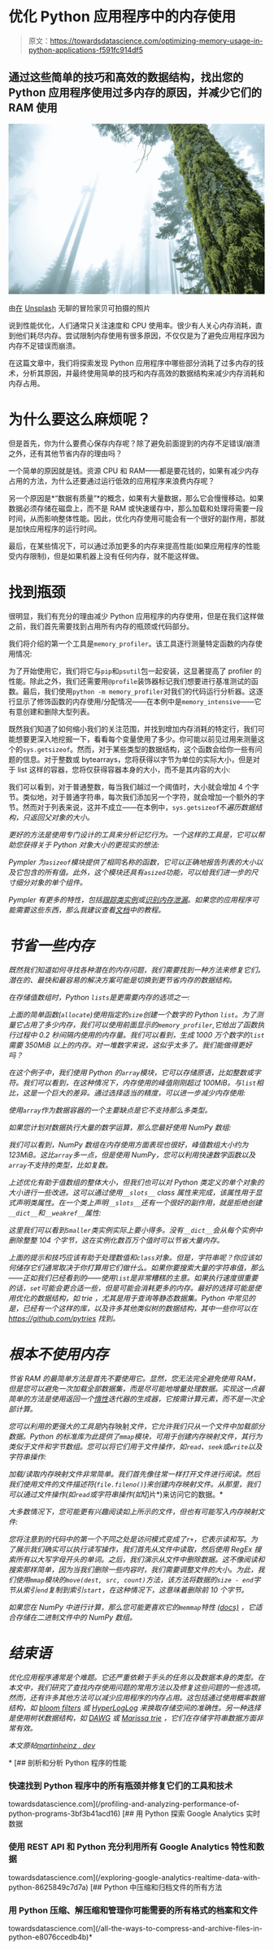 # 优化 Python 应用程序中的内存使用

> 原文：<https://towardsdatascience.com/optimizing-memory-usage-in-python-applications-f591fc914df5>

## 通过这些简单的技巧和高效的数据结构，找出您的 Python 应用程序使用过多内存的原因，并减少它们的 RAM 使用

![](img/d3a3bb4c8dcf2ef172462fa202c21da5.png)

由[在](https://unsplash.com/@bayc7739?utm_source=unsplash&utm_medium=referral&utm_content=creditCopyText) [Unsplash](https://unsplash.com/?utm_source=unsplash&utm_medium=referral&utm_content=creditCopyText) 无聊的冒险家贝可拍摄的照片

说到性能优化，人们通常只关注速度和 CPU 使用率。很少有人关心内存消耗，直到他们耗尽内存。尝试限制内存使用有很多原因，不仅仅是为了避免应用程序因为内存不足错误而崩溃。

在这篇文章中，我们将探索发现 Python 应用程序中哪些部分消耗了过多内存的技术，分析其原因，并最终使用简单的技巧和内存高效的数据结构来减少内存消耗和内存占用。

# 为什么要这么麻烦呢？

但是首先，你为什么要费心保存内存呢？除了避免前面提到的内存不足错误/崩溃之外，还有其他节省内存的理由吗？

一个简单的原因就是钱。资源 CPU 和 RAM——都是要花钱的，如果有减少内存占用的方法，为什么还要通过运行低效的应用程序来浪费内存呢？

另一个原因是*“数据有质量”*的概念，如果有大量数据，那么它会慢慢移动。如果数据必须存储在磁盘上，而不是 RAM 或快速缓存中，那么加载和处理将需要一段时间，从而影响整体性能。因此，优化内存使用可能会有一个很好的副作用，那就是加快应用程序的运行时间。

最后，在某些情况下，可以通过添加更多的内存来提高性能(如果应用程序的性能受内存限制)，但是如果机器上没有任何内存，就不能这样做。

# 找到瓶颈

很明显，我们有充分的理由减少 Python 应用程序的内存使用，但是在我们这样做之前，我们首先需要找到占用所有内存的瓶颈或代码部分。

我们将介绍的第一个工具是`memory_profiler`。该工具逐行测量特定函数的内存使用情况:

为了开始使用它，我们将它与`pip`和`psutil`包一起安装，这显著提高了 profiler 的性能。除此之外，我们还需要用`@profile`装饰器标记我们想要进行基准测试的函数。最后，我们使用`python -m memory_profiler`对我们的代码运行分析器。这逐行显示了修饰函数的内存使用/分配情况——在本例中是`memory_intensive`——它有意创建和删除大型列表。

既然我们知道了如何缩小我们的关注范围，并找到增加内存消耗的特定行，我们可能想要更深入地挖掘一下，看看每个变量使用了多少。你可能以前见过用来测量这个的`sys.getsizeof`。然而，对于某些类型的数据结构，这个函数会给你一些有问题的信息。对于整数或 bytearrays，您将获得以字节为单位的实际大小，但是对于 list 这样的容器，您将仅获得容器本身的大小，而不是其内容的大小:

我们可以看到，对于普通整数，每当我们越过一个阈值时，大小就会增加 4 个字节。类似地，对于普通字符串，每次我们添加另一个字符，就会增加一个额外的字节。然而对于列表来说，这并不成立——在本例中，`sys.getsizeof`不*遍历数据结构，只返回父对象的大小。*

*更好的方法是使用专门设计的工具来分析记忆行为。一个这样的工具是，它可以帮助您获得关于 Python 对象大小的更现实的想法:*

*Pympler 为`asizeof`模块提供了相同名称的函数，它可以正确地报告列表的大小以及它包含的所有值。此外，这个模块还具有`asized`功能，可以给我们进一步的尺寸细分对象的单个组件。*

*Pympler 有更多的特性，包括[跟踪类实例](https://pympler.readthedocs.io/en/latest/classtracker.html#classtracker)或[识别内存泄漏](https://pympler.readthedocs.io/en/latest/muppy.html#muppy)。如果您的应用程序可能需要这些东西，那么我建议查看[文档](https://pympler.readthedocs.io/en/latest/tutorials/tutorials.html)中的教程。*

# *节省一些内存*

*既然我们知道如何寻找各种潜在的内存问题，我们需要找到一种方法来修复它们。潜在的、最快和最容易的解决方案可能是切换到更节省内存的数据结构。*

*在存储值数组时，Python `lists`是更需要内存的选项之一:*

*上面的简单函数(`allocate`)使用指定的`size`创建一个数字的 Python `list`。为了测量它占用了多少内存，我们可以使用前面显示的`memory_profiler`,它给出了函数执行过程中 0.2 秒间隔内使用的内存量。我们可以看到，生成 1000 万个数字的`list`需要 350MiB 以上的内存。对一堆数字来说，这似乎太多了。我们能做得更好吗？*

*在这个例子中，我们使用 Python 的`array`模块，它可以存储原语，比如整数或字符。我们可以看到，在这种情况下，内存使用的峰值刚刚超过 100MiB。与`list`相比，这是一个巨大的差异。通过选择适当的精度，可以进一步减少内存使用:*

*使用`array`作为数据容器的一个主要缺点是它不支持那么多类型。*

*如果您计划对数据执行大量的数学运算，那么您最好使用 NumPy 数组:*

*我们可以看到，NumPy 数组在内存使用方面表现也很好，峰值数组大小约为 123MiB。这比`array`多一点，但是使用 NumPy，您可以利用快速数学函数以及`array`不支持的类型，比如复数。*

*上述优化有助于值数组的整体大小，但我们也可以对 Python 类定义的单个对象的大小进行一些改进。这可以通过使用`__slots__` class 属性来完成，该属性用于显式声明类属性。在一个类上声明`__slots__`还有一个很好的副作用，就是拒绝创建`__dict__`和`__weakref__`属性:*

*这里我们可以看到`Smaller`类实例实际上要小得多。没有`__dict__`会从每个实例中删除整整 104 个字节，这在实例化数百万个值时可以节省大量内存。*

*上面的提示和技巧应该有助于处理数值和`class`对象。但是，字符串呢？你应该如何储存它们通常取决于你打算用它们做什么。如果你要搜索大量的字符串值，那么——正如我们已经看到的——使用`list`是非常糟糕的主意。如果执行速度很重要的话，`set`可能会更合适一些，但是可能会消耗更多的内存。最好的选择可能是使用优化的数据结构，如 *trie* ，尤其是用于查询等静态数据集。Python 中常见的是，已经有一个这样的库，以及许多其他类似树的数据结构，其中一些你可以在 https://github.com/pytries 找到。*

# *根本不使用内存*

*节省 RAM 的最简单方法是首先不要使用它。显然，您无法完全避免使用 RAM，但是您可以避免一次加载全部数据集，而是尽可能地增量处理数据。实现这一点最简单的方法是使用返回一个[惰性](https://en.wikipedia.org/wiki/Lazy_evaluation#Python)迭代器的生成器，它按需计算元素，而不是一次全部计算。*

*您可以利用的更强大的工具是*内存映射*文件，它允许我们只从一个文件中加载部分数据。Python 的标准库为此提供了`mmap`模块，可用于创建内存映射文件，其行为类似于文件和字节数组。您可以将它们用于文件操作，如`read`、`seek`或`write`以及字符串操作:*

*加载/读取内存映射文件非常简单。我们首先像往常一样打开文件进行阅读。然后我们使用文件的文件描述符(`file.fileno()`)来创建内存映射文件。从那里，我们可以通过文件操作(如`read`或字符串操作(如*切片*)来访问它的数据。*

*大多数情况下，您可能更有兴趣阅读如上所示的文件，但也有可能写入内存映射文件:*

*您将注意到的代码中的第一个不同之处是访问模式变成了`r+`，它表示读和写。为了展示我们确实可以执行读写操作，我们首先从文件中读取，然后使用 RegEx 搜索所有以大写字母开头的单词。之后，我们演示从文件中删除数据。这不像阅读和搜索那样简单，因为当我们删除一些内容时，我们需要调整文件的大小。为此，我们使用`mmap`模块的`move(dest, src, count)`方法，该方法将数据的`size - end`字节从索引`end`复制到索引`start`，在这种情况下，这意味着删除前 10 个字节。*

*如果您在 NumPy 中进行计算，那么您可能更喜欢它的`memmap`特性 [(docs)](https://numpy.org/doc/stable/reference/generated/numpy.memmap.html) ，它适合存储在二进制文件中的 NumPy 数组。*

# *结束语*

*优化应用程序通常是个难题。它还严重依赖于手头的任务以及数据本身的类型。在本文中，我们研究了查找内存使用问题的常用方法以及修复这些问题的一些选项。然而，还有许多其他方法可以减少应用程序的内存占用。这包括通过使用概率数据结构，如 [bloom filters](https://en.wikipedia.org/wiki/Bloom_filter) 或 [HyperLogLog](https://en.wikipedia.org/wiki/HyperLogLog) 来换取存储空间的准确性。另一种选择是使用树状数据结构，如 [DAWG](https://github.com/pytries/DAWG) 或 [Marissa trie](https://github.com/pytries/marisa-trie) ，它们在存储字符串数据方面非常有效。*

**本文原帖*[*martinheinz . dev*](https://martinheinz.dev/blog/68?utm_source=medium&utm_medium=referral&utm_campaign=blog_post_68)*

*[](/profiling-and-analyzing-performance-of-python-programs-3bf3b41acd16) [## 剖析和分析 Python 程序的性能

### 快速找到 Python 程序中的所有瓶颈并修复它们的工具和技术

towardsdatascience.com](/profiling-and-analyzing-performance-of-python-programs-3bf3b41acd16) [](/exploring-google-analytics-realtime-data-with-python-8625849c7d7a) [## 用 Python 探索 Google Analytics 实时数据

### 使用 REST API 和 Python 充分利用所有 Google Analytics 特性和数据

towardsdatascience.com](/exploring-google-analytics-realtime-data-with-python-8625849c7d7a) [](/all-the-ways-to-compress-and-archive-files-in-python-e8076ccedb4b) [## Python 中压缩和归档文件的所有方法

### 用 Python 压缩、解压缩和管理你可能需要的所有格式的档案和文件

towardsdatascience.com](/all-the-ways-to-compress-and-archive-files-in-python-e8076ccedb4b)*